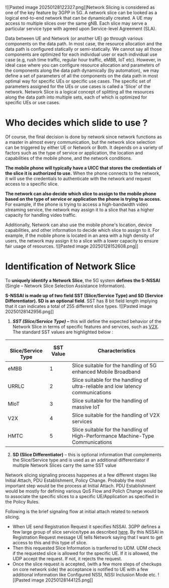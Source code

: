 ![[Pasted image 20250128122327.png]]Network Slicing is considered as one of the key feature by 3GPP in 5G.  A network slice can be looked as a logical end-to-end network that can be dynamically created. A UE may access to multiple slices over the same gNB. Each slice may serve a particular service type with agreed upon Service-level Agreement (SLA).

Data between UE and Network (or another UE) go through various components on the data path. In most case, the resource allocation and the data path is configured statically or semi-statically. We cannot say all those components are optimized for each individual user or each individual use case (e.g, rush time traffic, regular hour traffic, eMBB, IoT etc). However, in ideal case where you can configure resource allocation and parameters of the components along the data path dynamically (by automation), we may define a set of parameters of all the components on the data path in most optimal way for specific UEs or specific use cases. The specific set of parameters assigned for the UEs or use cases is called a 'Slice' of the network. Network Slice is a logical concept of splitting all the resources along the data path into multiple sets, each of which is optimized for specific UEs or use cases.

# Who decides which slide to use ?
Of course, the final decision is done by network since network functions as a master in almost every communication, but the network slice selection can be triggered by either UE or Network or Both.  It depends on a variety of factors such as the type of service or application, the location and capabilities of the mobile phone, and the network conditions.

**The mobile phone will typically have a UICC that stores the credentials of the slice it is authorized to use.** When the phone connects to the network, it will use the credentials to authenticate with the network and request access to a specific slice.

**The network can also decide which slice to assign to the mobile phone based on the type of service or application the phone is trying to access.** For example, if the phone is trying to access a high-bandwidth video streaming service, the network may assign it to a slice that has a higher capacity for handling video traffic.

Additionally, Network can also use the mobile phone's location, device capabilities, and other information to decide which slice to assign to it. For example, if the mobile phone is located in an area with a high density of users, the network may assign it to a slice with a lower capacity to ensure fair usage of resources.
![[Pasted image 20250128152608.png]]
# Identification of Network Slice
To **uniquely identify a Network Slice**, the 5G system **defines the S-NSSAI** (Single – Network Slice Selection Assistance Information).

**S-NSSAI is made up of two field SST (Slice/Service Type) and SD (Service Differentiator). SD is an optional field**. SST has 8 bit field length implying that it can indicates a total of 255 different slice types.
![[Pasted image 20250128142956.png]]
1. _**SST (Slice/Service Type) –**_ this will define the expected behavior of the Network Slice in terms of specific features and services, such as [V2X](https://www.5gworldpro.com/blog/2022/02/24/audi-brings-5g-connectivity-to-its-vehicles-starting-from-2024/). The standard SST values are highlighted below :

| <br>Slice/Service Type | SST Value | Characteristics                                                                  |
| ---------------------- | --------- | -------------------------------------------------------------------------------- |
| eMBB                   | 1         | Slice suitable for the handling of 5G enhanced Mobile Broadband                  |
| URRLC                  | 2         | Slice suitable for the handling of ultra-reliable and low latency communications |
| MIoT                   | 3         | Slice suitable for the handling of massive IoT                                   |
| V2X                    | 4         | Slice suitable for the handling of V2X services                                  |
| HMTC                   | 5         | Slice suitable for the handling of High-Performance Machine-Type Communications  |
2. **SD (Slice Differentiator)** – this is optional information that complements the Slice/Service type and is used as an additional differentiator if multiple Network Slices carry the same SST value

Network slicing signaling process happenes at a few different stages like Initial Attach, PDU Establishment, Policy Change. Probably the most important step would be the process at Initial Attach. PDU Establishment would be mostly for defining various QoS Flow and Polich Change would be to associate the specific slices to a specific UE/Application as specified in the Policy Rules.

Following is the brief signaling flow at initial attach related to network slicing.
- When UE send Registration Request it specifies NSSAI. 3GPP defines a few large group of slice service/type as described [here](https://www.sharetechnote.com/html/5G/5G_NetworkSlicing.html#Identification_of_Network_Slice). By this NSSAI in Registration Request message UE tells Network saying that I want to get access to this and this type of slice.
- Then this requested Slice Information is tranferred to UDM. UDM check if the requested slice is allowed for the specific UE. If it is allowed, the UDP accept the request. If not, it rejects the request.
- Once the slice request is accepted, (with a few more steps of checkups on core network side) the acceptance is notified to UE with a few additional information like Configured NSSI, NSSI Inclusion Mode etc.
![[Pasted image 20250128144125.png]]
